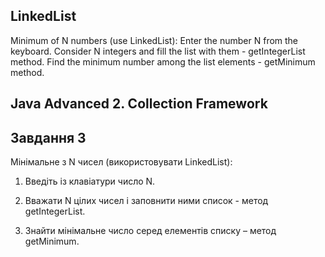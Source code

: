 ## LinkedList
Minimum of N numbers (use LinkedList): Enter the number N from the keyboard. Consider N integers and fill the list with them - getIntegerList method. Find the minimum number among the list elements - getMinimum method.
## Java Advanced  2. Collection Framework

## Завдання 3
Мінімальне з N чисел (використовувати LinkedList):

1. Введіть із клавіатури число N.

2. Вважати N цілих чисел і заповнити ними список - метод getIntegerList.

3. Знайти мінімальне число серед елементів списку – метод getMinimum.
